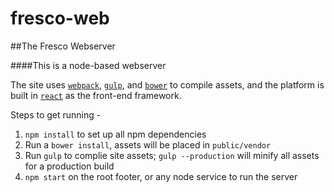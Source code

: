 # fresco-web

##The Fresco Webserver

####This is a node-based webserver

The site uses [`webpack`](https://github.com/webpack/webpack), [`gulp`](https://github.com/gulpjs/gulp), and [`bower`](https://github.com/bower/bower) to compile assets, and the platform is built in [`react`](https://github.com/facebook/react) as the front-end framework.

Steps to get running - 


1. `npm install` to set up all npm dependencies
2. Run a `bower install`, assets will be placed in `public/vendor`
3. Run `gulp` to complie site assets; `gulp --production` will minify all assets for a production build
4. `npm start` on the root footer, or any node service to run the server
  
